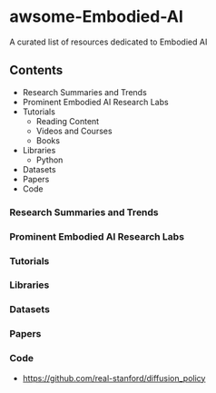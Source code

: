 # awsome-Embodied-AI
A curated list of resources dedicated to Embodied AI

## Contents
- Research Summaries and Trends
- Prominent Embodied AI Research Labs
- Tutorials
  - Reading Content
  - Videos and Courses
  - Books
- Libraries
  - Python
- Datasets
- Papers
- Code

### Research Summaries and Trends





### Prominent Embodied AI Research Labs






### Tutorials




### Libraries





### Datasets





### Papers



### Code
- https://github.com/real-stanford/diffusion_policy